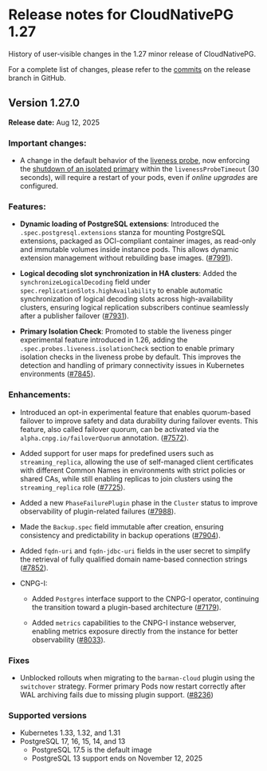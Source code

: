# Release notes for CloudNativePG 1.27

History of user-visible changes in the 1.27 minor release of CloudNativePG.

For a complete list of changes, please refer to the
[commits](https://github.com/cloudnative-pg/cloudnative-pg/commits/release-1.27)
on the release branch in GitHub.

<!-- TODO: add to 1.27.1 when the fix is available
## Version 1.27.1

**Release date:** Mon DD, 2025

### Enhancements:

- Enabled simultaneous image and configuration changes, allowing you to update
  the container image (including PostgreSQL version or extensions) and
  PostgreSQL configuration settings in the same operation. The operator first
  applies the image change, followed by the configuration changes in a subsequent
  rollout, ensuring safe and consistent cluster updates
  ([#8115](https://github.com/cloudnative-pg/cloudnative-pg/pull/8115)).
-->

## Version 1.27.0

**Release date:** Aug 12, 2025

### Important changes:

- A change in the default behavior of the [liveness probe](../instance_manager.md#liveness-probe),
  now enforcing the [shutdown of an isolated primary](../instance_manager.md#primary-isolation)
  within the `livenessProbeTimeout` (30 seconds), will require a restart of
  your pods, even if *online upgrades* are configured.

### Features:

- **Dynamic loading of PostgreSQL extensions**: Introduced the
  `.spec.postgresql.extensions` stanza for mounting PostgreSQL extensions,
  packaged as OCI-compliant container images, as read-only and immutable volumes
  inside instance pods. This allows dynamic extension management without
  rebuilding base images.
  ([#7991](https://github.com/cloudnative-pg/cloudnative-pg/pull/7991)).

- **Logical decoding slot synchronization in HA clusters**: Added the
  `synchronizeLogicalDecoding` field under
  `spec.replicationSlots.highAvailability` to enable automatic synchronization of
  logical decoding slots across high-availability clusters, ensuring logical
  replication subscribers continue seamlessly after a publisher failover
  ([#7931](https://github.com/cloudnative-pg/cloudnative-pg/pull/7931)).

- **Primary Isolation Check**: Promoted to stable the liveness pinger
  experimental feature introduced in 1.26, adding the
  `.spec.probes.liveness.isolationCheck` section to enable primary isolation
  checks in the liveness probe by default. This improves the detection and
  handling of primary connectivity issues in Kubernetes environments
  ([#7845](https://github.com/cloudnative-pg/cloudnative-pg/pull/7845)).

### Enhancements:

- Introduced an opt-in experimental feature that enables quorum-based failover
  to improve safety and data durability during failover events. This feature,
  also called failover quorum, can be activated via the
  `alpha.cnpg.io/failoverQuorum` annotation.
  ([#7572](https://github.com/cloudnative-pg/cloudnative-pg/pull/7572)).

- Added support for user maps for predefined users such as `streaming_replica`,
  allowing the use of self-managed client certificates with different Common
  Names in environments with strict policies or shared CAs, while still enabling
  replicas to join clusters using the `streaming_replica` role
  ([#7725](https://github.com/cloudnative-pg/cloudnative-pg/pull/7725)).

- Added a new `PhaseFailurePlugin` phase in the `Cluster` status to improve
  observability of plugin-related failures
  ([#7988](https://github.com/cloudnative-pg/cloudnative-pg/pull/7988)).

- Made the `Backup.spec` field immutable after creation, ensuring consistency
  and predictability in backup operations
  ([#7904](https://github.com/cloudnative-pg/cloudnative-pg/pull/7904)).

- Added `fqdn-uri` and `fqdn-jdbc-uri` fields in the user secret to simplify
  the retrieval of fully qualified domain name-based connection strings
  ([#7852](https://github.com/cloudnative-pg/cloudnative-pg/pull/7852)).

- CNPG-I:

    - Added `Postgres` interface support to the CNPG-I operator, continuing the
      transition toward a plugin-based architecture
      ([#7179](https://github.com/cloudnative-pg/cloudnative-pg/pull/7179)).

    - Added `metrics` capabilities to the CNPG-I instance webserver, enabling
      metrics exposure directly from the instance for better observability
      ([#8033](https://github.com/cloudnative-pg/cloudnative-pg/pull/8033)).

### Fixes

- Unblocked rollouts when migrating to the `barman-cloud` plugin using the
  `switchover` strategy. Former primary Pods now restart correctly after WAL
  archiving fails due to missing plugin support.
  ([#8236](https://github.com/cloudnative-pg/cloudnative-pg/pull/8236))

### Supported versions

- Kubernetes 1.33, 1.32, and 1.31
- PostgreSQL 17, 16, 15, 14, and 13
    - PostgreSQL 17.5 is the default image
    - PostgreSQL 13 support ends on November 12, 2025
